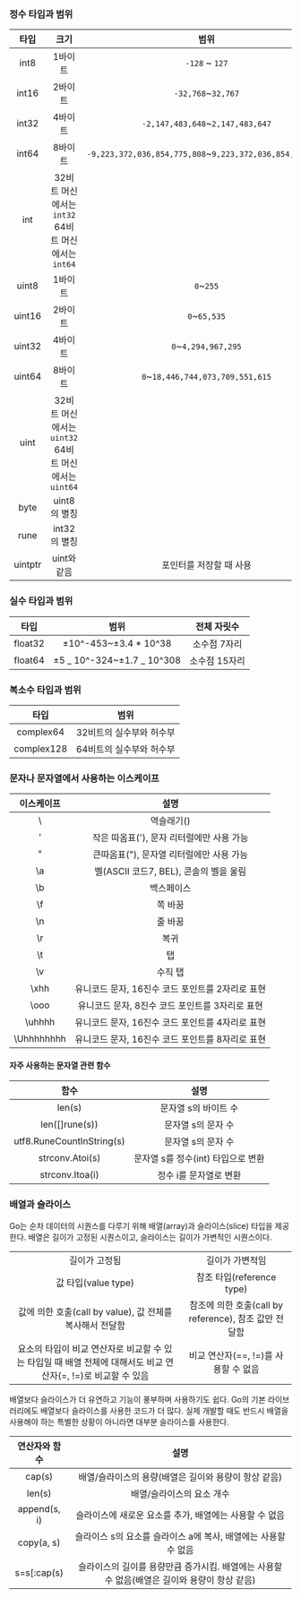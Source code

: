 ### 정수 타입과 범위

|  타입   |                            크기                             |                           범위                           |
| :-----: | :---------------------------------------------------------: | :------------------------------------------------------: |
|  int8   |                           1바이트                           |                      `-128` ~ `127`                      |
|  int16  |                           2바이트                           |                    `-32,768`~`32,767`                    |
|  int32  |                           4바이트                           |             `-2,147,483,648`~`2,147,483,647`             |
|  int64  |                           8바이트                           | `-9,223,372,036,854,775,808`~`9,223,372,036,854,775,807` |
|   int   |  32비트 머신에서는 `int32`</br> 64비트 머신에서는 `int64`   |                                                          |
|  uint8  |                           1바이트                           |                        `0`~`255`                         |
| uint16  |                           2바이트                           |                       `0`~`65,535`                       |
| uint32  |                           4바이트                           |                   `0`~`4,294,967,295`                    |
| uint64  |                           8바이트                           |             `0`~`18,446,744,073,709,551,615`             |
|  uint   | 32비트 머신에서는 `uint32` </br> 64비트 머신에서는 `uint64` |                                                          |
|  byte   |                        uint8의 별칭                         |                                                          |
|  rune   |                        int32의 별칭                         |                                                          |
| uintptr |                         uint와 같음                         |                 포인터를 저장할 때 사용                  |

### 실수 타입과 범위

|  타입   |            범위            |  전체 자릿수  |
| :-----: | :------------------------: | :-----------: |
| float32 |   ±10^-453~±3.4 \* 10^38   | 소수점 7자리  |
| float64 | ±5 _ 10^-324~±1.7 _ 10^308 | 소수점 15자리 |

### 복소수 타입과 범위

|    타입    |           범위           |
| :--------: | :----------------------: |
| complex64  | 32비트의 실수부와 허수부 |
| complex128 | 64비트의 실수부와 허수부 |

### 문자나 문자열에서 사용하는 이스케이프

| 이스케이프 |                       설명                       |
| :--------: | :----------------------------------------------: |
|     \\     |                   역슬래기(\)                    |
|     \'     |    작은 따옴표('), 문자 리터럴에만 사용 가능     |
|     \"     |     큰따옴표("), 문자열 리터럴에만 사용 가능     |
|     \a     |      벨(ASCII 코드7, BEL), 콘솔의 벨을 울림      |
|     \b     |                    백스페이스                    |
|     \f     |                     쪽 바꿈                      |
|     \n     |                     줄 바꿈                      |
|     \r     |                       복귀                       |
|     \t     |                        탭                        |
|     \v     |                     수직 탭                      |
|    \xhh    | 유니코드 문자, 16진수 코드 포인트를 2자리로 표현 |
|    \ooo    | 유니코드 문자, 8진수 코드 포인트를 3자리로 표현  |
|   \uhhhh   | 유니코드 문자, 16진수 코드 포인트를 4자리로 표현 |
| \Uhhhhhhhh | 유니코드 문자, 16진수 코드 포인트를 8자리로 표현 |

#### 자주 사용하는 문자열 관련 함수

|           함수            |                설명                |
| :-----------------------: | :--------------------------------: |
|          len(s)           |        문자열 s의 바이트 수        |
|      len([]rune(s))       |         문자열 s의 문자 수         |
| utf8.RuneCountInString(s) |         문자열 s의 문자 수         |
|      strconv.Atoi(s)      | 문자열 s를 정수(int) 타입으로 변환 |
|      strconv.Itoa(i)      |       정수 i를 문자열로 변환       |

### 배열과 슬라이스

Go는 순차 데이터의 시퀀스를 다루기 위해 배열(array)과 슬라이스(slice) 타입을 제공한다.
배열은 길이가 고정된 시퀀스이고, 슬라이스는 길이가 가변적인 시퀀스이다.

|                                                                                                               |                                                       |
| :-----------------------------------------------------------------------------------------------------------: | :---------------------------------------------------: |
|                                                 길이가 고정됨                                                 |                    길이가 가변적임                    |
|                                              값 타입(value type)                                              |               참조 타입(reference type)               |
|                           값에 의한 호출(call by value), 값 전체를 복사해서 전달함                            | 참조에 의한 호출(call by reference), 참조 값만 전달함 |
| 요소의 타입이 비교 연산자로 비교할 수 있는 타입일 때 배열 전체에 대해서도 비교 연산자(=, !=)로 비교할 수 있음 |         비교 연산자(==, !=)를 사용할 수 없음          |

배열보다 슬라이스가 더 유연하고 기능이 풍부하며 사용하기도 쉽다. Go의 기본 라이브러리에도 배열보다 슬라이스를 사용한 코드가 더 많다. 실제 개발할 때도 반드시 배열을 사용해야 하는 특별한 상황이 아니라면 대부분 슬라이스를 사용한다.

| 연산자와 함수 |                                             설명                                             |
| :-----------: | :------------------------------------------------------------------------------------------: |
|    cap(s)     |                     배열/슬라이스의 용량(배열은 길이와 용량이 항상 같음)                     |
|    len(s)     |                                  배열/슬라이스의 요소 개수                                   |
| append(s, i)  |                    슬라이스에 새로운 요소를 추가, 배열에는 사용할 수 없음                    |
|  copy(a, s)   |                슬라이스 s의 요소를 슬라이스 a에 복사, 배열에는 사용할 수 없음                |
|  s=s[:cap(s)  | 슬라이스의 길이를 용량만큼 증가시킴. 배열에는 사용할 수 없음(배열은 길이와 용량이 항상 같음) |

